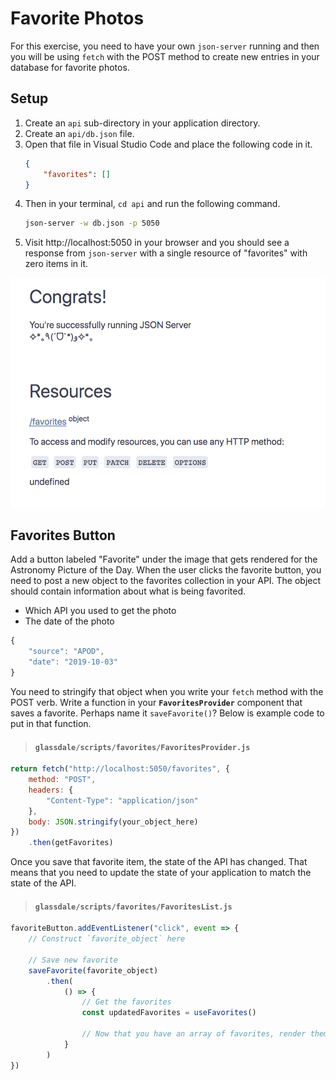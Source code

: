 # Favorite Photos

For this exercise, you need to have your own `json-server` running and then you will be using `fetch` with the POST method to create new entries in your database for favorite photos.

## Setup

1. Create an `api` sub-directory in your application directory.
1. Create an `api/db.json` file.
1. Open that file in Visual Studio Code and place the following code in it.
    ```json
    {
        "favorites": []
    }
    ```
1. Then in your terminal, `cd api` and run the following command.
    ```sh
    json-server -w db.json -p 5050
    ```
1. Visit http://localhost:5050 in your browser and you should see a response from `json-server` with a single resource of "favorites" with zero items in it.

![screen shot of json-server with 0 favorites in collection](./images/eots-empty-favorites.png)

## Favorites Button

Add a button labeled "Favorite" under the image that gets rendered for the Astronomy Picture of the Day. When the user clicks the favorite button, you need to post a new object to the favorites collection in your API. The object should contain information about what is being favorited.

* Which API you used to get the photo
* The date of the photo

```js
{
    "source": "APOD",
    "date": "2019-10-03"
}
```

You need to stringify that object when you write your `fetch` method with the POST verb. Write a function in your **`FavoritesProvider`** component that saves a favorite. Perhaps name it `saveFavorite()`? Below is example code to put in that function.

> #### `glassdale/scripts/favorites/FavoritesProvider.js`

```js
return fetch("http://localhost:5050/favorites", {
    method: "POST",
    headers: {
        "Content-Type": "application/json"
    },
    body: JSON.stringify(your_object_here)
})
    .then(getFavorites)
```

Once you save that favorite item, the state of the API has changed. That means that you need to update the state of your application to match the state of the API.

> #### `glassdale/scripts/favorites/FavoritesList.js`

```js
favoriteButton.addEventListener("click", event => {
    // Construct `favorite_object` here

    // Save new favorite
    saveFavorite(favorite_object)
        .then(
            () => {
                // Get the favorites
                const updatedFavorites = useFavorites()

                // Now that you have an array of favorites, render them
            }
        )
})
```
